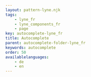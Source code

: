 ```yaml
---
layout: pattern-lyne.njk
tags: 
    - lyne_fr
    - lyne_components_fr
    - page
key: autocomplete-lyne_fr
title: Autocomplete
parent: autocomplete-folder-lyne_fr
keywords: autocomplete
order: 50
availablelanguages: 
    - de
    - en
---
```

